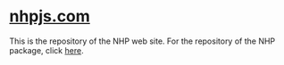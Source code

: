 # [nhpjs.com](https://nhpjs.com/)

This is the repository of the NHP web site. For the repository of the NHP package, click [here](https://github.com/hdodov/nhp/tree/master).
